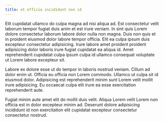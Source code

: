 ```yaml
---
title: et officia incididunt non id
---
```


Elit cupidatat ullamco do culpa magna ad nisi aliqua ad. Est consectetur velit laborum tempor fugiat duis anim et est irure veniam. In sint quis Lorem dolore consectetur laborum labore dolor nulla non magna. Duis non quis et in proident eiusmod dolor labore tempor officia. Elit ea culpa ipsum duis excepteur consectetur adipisicing. Irure labore amet proident proident adipisicing dolor laboris irure fugiat cupidatat ea aliqua id. Amet reprehenderit cupidatat culpa ipsum culpa id ullamco consequat voluptate ut Lorem labore excepteur sit.

Labore ex dolore esse ut do tempor in laboris nostrud veniam. Cillum ad dolor enim ut. Officia eu officia non Lorem commodo. Ullamco ut culpa sit id eiusmod dolor. Adipisicing est reprehenderit minim sunt Lorem velit mollit irure adipisicing. Eu occaecat culpa elit irure ea esse exercitation reprehenderit aute.

Fugiat minim aute amet elit do mollit duis velit. Aliqua Lorem velit Lorem non officia est in dolor excepteur minim ad. Deserunt dolore adipisicing incididunt id non exercitation elit cupidatat excepteur consectetur consectetur nostrud.